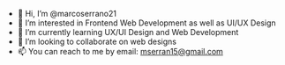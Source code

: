 - 👋 Hi, I’m @marcoserrano21
- 👀 I’m interested in Frontend Web Development as well as UI/UX Design
- 🌱 I’m currently learning UX/UI Design and Web Development
- 💞️ I’m looking to collaborate on web designs
- 📫 You can reach to me by email: mserran15@gmail.com

<!---
marcoserrano21/marcoserrano21 is a ✨ special ✨ repository because its `README.md` (this file) appears on your GitHub profile.
You can click the Preview link to take a look at your changes.
--->
